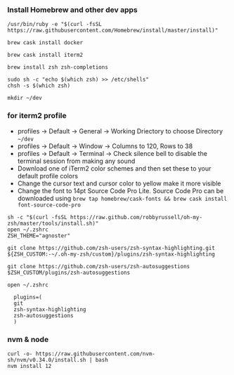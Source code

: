 ### Install Homebrew and other dev apps

```
/usr/bin/ruby -e "$(curl -fsSL https://raw.githubusercontent.com/Homebrew/install/master/install)"

brew cask install docker

brew cask install iterm2

brew install zsh zsh-completions

sudo sh -c "echo $(which zsh) >> /etc/shells"
chsh -s $(which zsh)

mkdir ~/dev
```

### for iterm2 profile
- profiles -> Default -> General -> Working Driectory to choose Directory `~/dev`
- profiles -> Default -> Window -> Columns to 120, Rows to 38
- profiles -> Default -> Terminal -> Check silence bell to disable the terminal session from making any sound
- Download one of iTerm2 color schemes and then set these to your default profile colors
- Change the cursor text and cursor color to yellow make it more visible
- Change the font to 14pt Source Code Pro Lite. Source Code Pro can be downloaded using `brew tap homebrew/cask-fonts && brew cask install font-source-code-pro`

```
sh -c "$(curl -fsSL https://raw.github.com/robbyrussell/oh-my-zsh/master/tools/install.sh)"
open ~/.zshrc
ZSH_THEME="agnoster"

git clone https://github.com/zsh-users/zsh-syntax-highlighting.git ${ZSH_CUSTOM:-~/.oh-my-zsh/custom}/plugins/zsh-syntax-highlighting

git clone https://github.com/zsh-users/zsh-autosuggestions $ZSH_CUSTOM/plugins/zsh-autosuggestions

open ~/.zshrc

  plugins=(
  git
  zsh-syntax-highlighting
  zsh-autosuggestions
  )
```

### nvm & node

```
curl -o- https://raw.githubusercontent.com/nvm-sh/nvm/v0.34.0/install.sh | bash
nvm install 12

```


